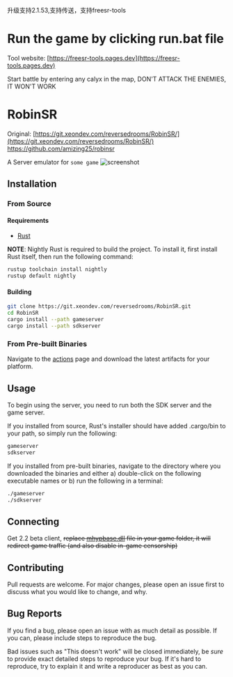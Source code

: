 升级支持2.1.53,支持传送，支持freesr-tools

# Run the game by clicking run.bat file

Tool website: [https://freesr-tools.pages.dev](https://freesr-tools.pages.dev)

Start battle by entering any calyx in the map, DON'T ATTACK THE ENEMIES, IT WON'T WORK

# RobinSR
Original: [https://git.xeondev.com/reversedrooms/RobinSR/](https://git.xeondev.com/reversedrooms/RobinSR/) https://github.com/amizing25/robinsr

A Server emulator for `some game`
![screenshot](https://git.xeondev.com/reversedrooms/RobinSR/raw/branch/master/screenshot.png)

## Installation

### From Source

#### Requirements

- [Rust](https://www.rust-lang.org/tools/install)

**NOTE**: Nightly Rust is required to build the project. To install it, first install
Rust itself, then run the following command:

```sh
rustup toolchain install nightly
rustup default nightly
```

#### Building

```sh
git clone https://git.xeondev.com/reversedrooms/RobinSR.git
cd RobinSR
cargo install --path gameserver
cargo install --path sdkserver
```

### From Pre-built Binaries

Navigate to the [actions](https://github.com/Chenyu550/robin-sr/actions) page and download the latest artifacts for your platform.

## Usage

To begin using the server, you need to run both the SDK server and the game server.

If you installed from source, Rust's installer should have added .cargo/bin to your
path, so simply run the following:

```sh
gameserver
sdkserver
```

If you installed from pre-built binaries, navigate to the directory where you downloaded
the binaries and either a) double-click on the following executable names or b)
run the following in a terminal:

```sh
./gameserver
./sdkserver
```

## Connecting
Get 2.2 beta client,
~~replace [mhypbase.dll](https://git.xeondev.com/reversedrooms/RobinSR/raw/branch/master/mhypbase.dll) file in your game folder, it will redirect game traffic (and also disable in-game censorship)~~

## Contributing

Pull requests are welcome. For major changes, please open an issue first to discuss
what you would like to change, and why.

## Bug Reports

If you find a bug, please open an issue with as much detail as possible. If you
can, please include steps to reproduce the bug.

Bad issues such as "This doesn't work" will be closed immediately, be _sure_ to
provide exact detailed steps to reproduce your bug. If it's hard to reproduce, try
to explain it and write a reproducer as best as you can.
